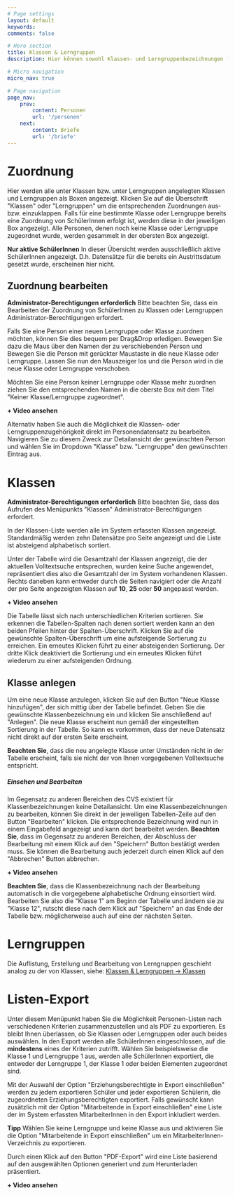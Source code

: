 ```yaml
---
# Page settings
layout: default
keywords:
comments: false

# Hero section
title: Klassen & Lerngruppen
description: Hier können sowohl Klassen- und Lerngruppenbezeichnungen festgelegt als auch die Zuordnung von SchülerInnen in die jeweiligen Objekte vorgenommen werden. Zusätzlich ist ein Export von Adresslisten möglich.

# Micro navigation
micro_nav: true

# Page navigation
page_nav:
    prev:
        content: Personen
        url: '/personen'
    next:
        content: Briefe
        url: '/briefe'
---
```


# Zuordnung

Hier werden alle unter Klassen bzw. unter Lerngruppen angelegten Klassen und Lerngruppen als Boxen angezeigt. Klicken Sie auf die Überschrift "Klassen" oder "Lerngruppen" um die entsprechenden Zuordnungen aus- bzw. einzuklappen. Falls für eine bestimmte Klasse oder Lerngruppe bereits eine Zuordnung von SchülerInnen erfolgt ist, werden diese in der jeweiligen Box angezeigt. Alle Personen, denen noch keine Klasse oder Lerngruppe zugeordnet wurde, werden gesammelt in der obersten Box angezeigt.

<div class="callout callout--warning">
<p><strong>Nur aktive SchülerInnen</strong>
In dieser Übersicht werden ausschließlich aktive SchülerInnen angezeigt. D.h. Datensätze für die bereits ein Austrittsdatum gesetzt wurde, erscheinen hier nicht.
</p>
</div>

## Zuordnung bearbeiten

<div class="callout callout--warning">
<p><strong>Administrator-Berechtigungen erforderlich</strong>
Bitte beachten Sie, dass ein Bearbeiten der Zuordnung von SchülerInnen zu Klassen oder Lerngruppen Administrator-Berechtigungen erfordert.
</p>
</div>

Falls Sie eine Person einer neuen Lerngruppe oder Klasse zuordnen möchten, können Sie dies bequem per Drag&Drop erledigen. Bewegen Sie dazu die Maus über den Namen der zu verschiebenden Person und Bewegen Sie die Person mit gerückter Maustaste in die neue Klasse oder Lerngruppe. Lassen Sie nun den Mauszeiger los und die Person wird in die neue Klasse oder Lerngruppe verschoben.

Möchten Sie eine Person keiner Lerngruppe oder Klasse mehr zuordnen ziehen Sie den entsprechenden Namen in die oberste Box mit dem Titel "Keiner Klasse/Lerngruppe zugeordnet".

<div class="callout callout--info">
    <p><strong class="video-collapse" style="cursor:pointer;">+ Video ansehen</strong>
    <video style="display:none;max-width:580px;" controls="controls" lazyvideo="/videos/classes_links.mp4"></video>
    </p>
</div>

Alternativ haben Sie auch die Möglichkeit die Klassen- oder Lerngruppenzugehörigkeit direkt im Personendatensatz zu bearbeiten. Navigieren Sie zu diesem Zweck zur Detailansicht der gewünschten Person und wählen Sie im Dropdown "Klasse" bzw. "Lerngruppe" den gewünschten Eintrag aus.

# Klassen

<div class="callout callout--warning">
<p><strong>Administrator-Berechtigungen erforderlich</strong>
Bitte beachten Sie, dass das Aufrufen des Menüpunkts "Klassen" Administrator-Berechtigungen erfordert.
</p>
</div>


In der Klassen-Liste werden alle im System erfassten Klassen angezeigt. Standardmäßig werden zehn Datensätze pro Seite angezeigt und die Liste ist absteigend alphabetisch sortiert.

Unter der Tabelle wird die Gesamtzahl der Klassen angezeigt, die der aktuellen Volltextsuche entsprechen, wurden keine Suche angewendet, repräsentiert dies also die Gesamtzahl der im System vorhandenen Klassen. Rechts daneben kann entweder durch die Seiten navigiert oder die Anzahl der pro Seite angezeigten Klassen auf <strong>10</strong>, <strong>25</strong> oder <strong>50</strong> angepasst werden.

<div class="callout callout--info">
    <p><strong class="video-collapse" style="cursor:pointer;">+ Video ansehen</strong>
    <video style="display:none;max-width:580px;" controls="controls" lazyvideo="/videos/classes_list.mp4"></video>
    </p>
</div>

Die Tabelle lässt sich nach unterschiedlichen Kriterien sortieren. Sie erkennen die Tabellen-Spalten nach denen sortiert werden kann an den beiden Pfeilen hinter der Spalten-Überschrift. Klicken Sie auf die gewünschte Spalten-Überschrift um eine aufsteigende Sortierung zu erreichen. Ein erneutes Klicken führt zu einer absteigenden Sortierung. Der dritte Klick deaktiviert die Sortierung und ein erneutes Klicken führt wiederum zu einer aufsteigenden Ordnung.

## Klasse anlegen

Um eine neue Klasse anzulegen, klicken Sie auf den Button "Neue Klasse hinzufügen", der sich mittig über der Tabelle befindet. Geben Sie die gewünschte Klassenbezeichnung ein und klicken Sie anschließend auf "Anlegen". Die neue Klasse erscheint nun gemäß der eingestellten Sortierung in der Tabelle. So kann es vorkommen, dass der neue Datensatz nicht direkt auf der ersten Seite erscheint.

<strong>Beachten Sie</strong>, dass die neu angelegte Klasse unter Umständen nicht in der Tabelle erscheint, falls sie nicht der von Ihnen vorgegebenen Volltextsuche entspricht.

##### Einsehen und Bearbeiten

Im Gegensatz zu anderen Bereichen des CVS existiert für Klassenbezeichnungen keine Detailansicht. Um eine Klassenbezeichnungen zu bearbeiten, können Sie direkt in der jeweiligen Tabellen-Zeile auf den Button "Bearbeiten" klicken. Die entsprechende Bezeichnung wird nun in einem Eingabefeld angezeigt und kann dort bearbeitet werden. <strong>Beachten Sie</strong>, dass im Gegensatz zu anderen Bereichen, der Abschluss der Bearbeitung mit einem Klick auf den "Speichern" Button bestätigt werden muss. Sie können die Bearbeitung auch jederzeit durch einen Klick auf den "Abbrechen" Button abbrechen.

<div class="callout callout--info">
    <p><strong class="video-collapse" style="cursor:pointer;">+ Video ansehen</strong>
    <video style="display:none;max-width:580px;" controls="controls" lazyvideo="/videos/classes_edit.mp4"></video>
    </p>
</div>

<strong>Beachten Sie</strong>, dass die Klassenbezeichnung nach der Bearbeitung automatisch in die vorgegebene alphabetische Ordnung einsortiert wird. Bearbeiten Sie also die "Klasse 1" am Beginn der Tabelle und ändern sie zu "Klasse 12", rutscht diese nach dem Klick auf "Speichern" an das Ende der Tabelle bzw. möglicherweise auch auf eine der nächsten Seiten.

# Lerngruppen

Die Auflistung, Erstellung und Bearbeitung von Lerngruppen geschieht analog zu der von Klassen, siehe: [Klassen & Lerngruppen -> Klassen](/funktionen/#klassen)

# Listen-Export

Unter diesem Menüpunkt haben Sie die Möglichkeit Personen-Listen nach verschiedenen Kriterien zusammenzustellen und als PDF zu exportieren. Es bleibt Ihnen überlassen, ob Sie Klassen oder Lerngruppen oder auch beides auswählen. In den Export werden alle SchülerInnen eingeschlossen, auf die <strong>mindestens</strong> eines der Kriterien zutrifft. Wählen Sie beispielsweise die Klasse 1 und Lerngruppe 1 aus, werden alle SchülerInnen exportiert, die entweder der Lerngruppe 1, der Klasse 1 oder beiden Elementen zugeordnet sind.

Mit der Auswahl der Option "Erziehungsberechtigte in Export einschließen" werden zu jedem exportieren Schüler und jeder exportieren Schülerin, die zugeordneten Erziehungsberechtigten exportiert. Falls gewünscht kann zusätzlich mit der Option "Mitarbeitende in Export einschließen" eine Liste der im System erfassten MitarbeiterInnen in den Export inkludiert werden.

<div class="callout callout--success">
    <p><strong>Tipp</strong>
    Wählen Sie keine Lerngruppe und keine Klasse aus und aktivieren Sie die Option "Mitarbeitende in Export einschließen" um ein MitarbeiterInnen-Verzeichnis zu exportieren.
    </p>
</div>

Durch einen Klick auf den Button "PDF-Export" wird eine Liste basierend auf den ausgewählten Optionen generiert und zum Herunterladen präsentiert.

<div class="callout callout--info">
    <p><strong class="video-collapse" style="cursor:pointer;">+ Video ansehen</strong>
    <video style="display:none;max-width:580px;" controls="controls" lazyvideo="/videos/list_export.mp4"></video>
    </p>
</div>

